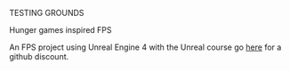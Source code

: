 TESTING GROUNDS

Hunger games inspired FPS

An FPS project using Unreal Engine 4 with the Unreal course go [here](https://www.udemy.com/unrealcourse?couponCode=GitHubDiscount) for 
a github discount.
